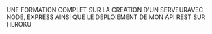 UNE FORMATION COMPLET SUR LA CREATION D'UN SERVEURAVEC NODE, EXPRESS AINSI QUE LE DEPLOIEMENT DE MON API REST SUR HEROKU
